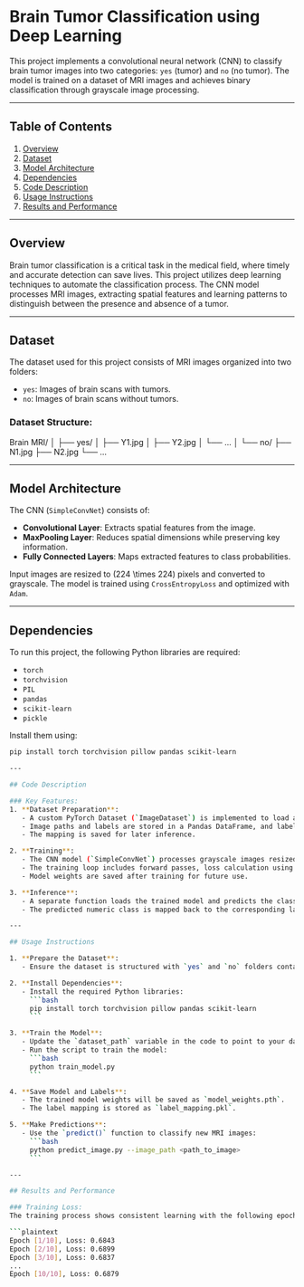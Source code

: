 # Brain Tumor Classification using Deep Learning

This project implements a convolutional neural network (CNN) to classify brain tumor images into two categories: `yes` (tumor) and `no` (no tumor). The model is trained on a dataset of MRI images and achieves binary classification through grayscale image processing. 

---

## Table of Contents

1. [Overview](#overview)  
2. [Dataset](#dataset)  
3. [Model Architecture](#model-architecture)  
4. [Dependencies](#dependencies)  
5. [Code Description](#code-description)  
6. [Usage Instructions](#usage-instructions)  
7. [Results and Performance](#results-and-performance)  

---

## Overview

Brain tumor classification is a critical task in the medical field, where timely and accurate detection can save lives. This project utilizes deep learning techniques to automate the classification process. The CNN model processes MRI images, extracting spatial features and learning patterns to distinguish between the presence and absence of a tumor.

---

## Dataset

The dataset used for this project consists of MRI images organized into two folders:
- `yes`: Images of brain scans with tumors.
- `no`: Images of brain scans without tumors.

### Dataset Structure:
Brain MRI/
│
├── yes/
│   ├── Y1.jpg
│   ├── Y2.jpg
│   └── ...
│
└── no/
    ├── N1.jpg
    ├── N2.jpg
    └── ...

---

## Model Architecture

The CNN (`SimpleConvNet`) consists of:
- **Convolutional Layer**: Extracts spatial features from the image.
- **MaxPooling Layer**: Reduces spatial dimensions while preserving key information.
- **Fully Connected Layers**: Maps extracted features to class probabilities.

Input images are resized to \(224 \times 224\) pixels and converted to grayscale. The model is trained using `CrossEntropyLoss` and optimized with `Adam`.

---

## Dependencies

To run this project, the following Python libraries are required:
- `torch`
- `torchvision`
- `PIL`
- `pandas`
- `scikit-learn`
- `pickle`

Install them using:
```bash
pip install torch torchvision pillow pandas scikit-learn

---

## Code Description

### Key Features:
1. **Dataset Preparation**:
   - A custom PyTorch Dataset (`ImageDataset`) is implemented to load and preprocess the images. 
   - Image paths and labels are stored in a Pandas DataFrame, and labels are mapped to numeric indices using `label_mapping`.
   - The mapping is saved for later inference.

2. **Training**:
   - The CNN model (`SimpleConvNet`) processes grayscale images resized to \(224 \times 224\).
   - The training loop includes forward passes, loss calculation using `CrossEntropyLoss`, and backpropagation with the `Adam` optimizer.
   - Model weights are saved after training for future use.

3. **Inference**:
   - A separate function loads the trained model and predicts the class of a new image.
   - The predicted numeric class is mapped back to the corresponding label using the saved `label_mapping`.

---

## Usage Instructions

1. **Prepare the Dataset**:
   - Ensure the dataset is structured with `yes` and `no` folders containing corresponding MRI images.

2. **Install Dependencies**:
   - Install the required Python libraries:
     ```bash
     pip install torch torchvision pillow pandas scikit-learn
     ```

3. **Train the Model**:
   - Update the `dataset_path` variable in the code to point to your dataset location.
   - Run the script to train the model:
     ```bash
     python train_model.py
     ```

4. **Save Model and Labels**:
   - The trained model weights will be saved as `model_weights.pth`.
   - The label mapping is stored as `label_mapping.pkl`.

5. **Make Predictions**:
   - Use the `predict()` function to classify new MRI images:
     ```bash
     python predict_image.py --image_path <path_to_image>
     ```

---

## Results and Performance

### Training Loss:
The training process shows consistent learning with the following epoch-wise losses:

```plaintext
Epoch [1/10], Loss: 0.6843
Epoch [2/10], Loss: 0.6899
Epoch [3/10], Loss: 0.6837
...
Epoch [10/10], Loss: 0.6879
